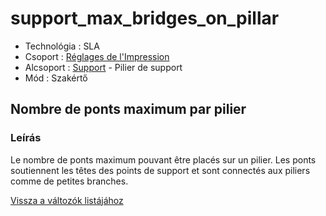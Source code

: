 # support\_max\_bridges\_on\_pillar

* Technológia : SLA
* Csoport : [Réglages de l'Impression](../sla_printer/sla_parameters.md)
* Alcsoport : [Support](../print_settings/print_settings.md#support) - Pilier de support
* Mód : Szakértő

## Nombre de ponts maximum par pilier

### Leírás

Le nombre de ponts maximum pouvant être placés sur un pilier. Les ponts soutiennent les têtes des points de support et sont connectés aux piliers comme de petites branches.

[Vissza a változók listájához](variable_list.md)

